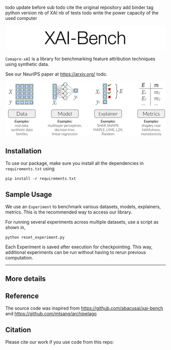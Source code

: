 todo update before sub
todo cite the original repository
add binder tag
python version
nb of XAI nb of tests 
todo write the power capacity of the used computer 

<p align="center"><img src="img/banner.svg" width=700 /></p>

`Comapre-xAI` is a library for benchmarking feature attribution techniques using synthetic data. 

See our NeurIPS paper at https://arxiv.org/ todo.

<p align="center"><img src="img/overview_figure.svg" width=700 /></p>

## Installation

To use our package, make sure you install all the dependencies in `requirements.txt` using

```
pip install -r requirements.txt
```

## Sample Usage

We use an `Experiment` to benchmark various datasets, models, explainers, metrics. This is the recommended way to access
our library.

For running several experiments across multiple datasets, use a script as shown in,

```
python reset_experiment.py
```

Each Experiment is saved after execution for checkpointing. This way, additional experiments can be run without
having to rerun previous computation.

---

## More details

## Reference
The source code was inspired from https://github.com/abacusai/xai-bench and https://github.com/mtsang/archipelago
## Citation

Please cite our work if you use code from this repo:

```bibtex
 
```
